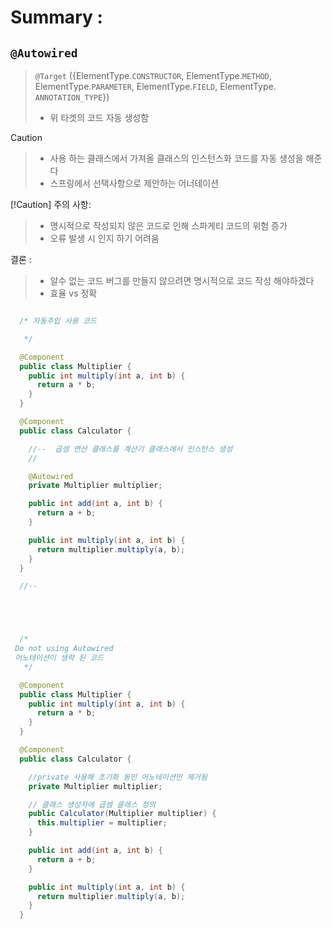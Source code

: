 

# Summary : 
## `@Autowired`

> `@Target`
>({ElementType.`CONSTRUCTOR`, ElementType.`METHOD`, ElementType.`PARAMETER`, ElementType.`FIELD`, ElementType.
 `ANNOTATION_TYPE`})
>  - 위 타겟의 코드 자동 생성함

> [!Caution]
>>  - 사용 하는 클래스에서 가져올 클래스의 인스턴스화 코드를 자동 생성을 해준다
>>  - 스프링에서 선택사항으로 제안하는 어너테이션
>> 
> [!Caution]
> 주의 사항:
>>   - 명시적으로 작성되지 않은 코드로 인해 스파게티 코드의 위험 증가
>>   - 오류 발생 시 인지 하기 어려움 
>  
> 결론 :
>>  - 알수 없는 코드 버그를 만들지 않으려면 명시적으로 코드 작성 해야하겠다
> > - 효율 vs 정확 






```java

  /* 자동주입 사용 코드

   */

  @Component
  public class Multiplier {
    public int multiply(int a, int b) {
      return a * b;
    }
  }

  @Component
  public class Calculator {

    //--  곱셈 연산 클래스를 계산기 클래스에서 인스턴스 생성
    //

    @Autowired
    private Multiplier multiplier;

    public int add(int a, int b) {
      return a + b;
    }

    public int multiply(int a, int b) {
      return multiplier.multiply(a, b);
    }
  }

  //--


```
```java




  /*
 Do not using Autowired
 어노테이션이 생략 된 코드
   */

  @Component
  public class Multiplier {
    public int multiply(int a, int b) {
      return a * b;
    }
  }

  @Component
  public class Calculator {

    //private 사용해 초기화 동인 어노테이션만 제거됨
    private Multiplier multiplier;

    // 클래스 생성자에 곱셈 클래스 정의
    public Calculator(Multiplier multiplier) {
      this.multiplier = multiplier;
    }

    public int add(int a, int b) {
      return a + b;
    }

    public int multiply(int a, int b) {
      return multiplier.multiply(a, b);
    }
  }

```